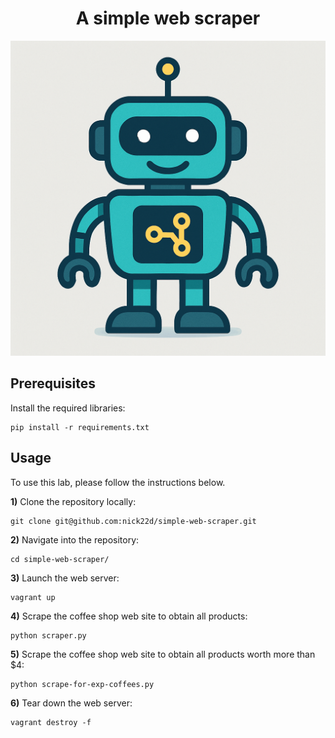 <h1 align="center">A simple web scraper</h1>

![Picture](images/bot.png)

## Prerequisites

Install the required libraries:

```
pip install -r requirements.txt
```

## Usage

To use this lab, please follow the instructions below.

**1)** Clone the repository locally:

```
git clone git@github.com:nick22d/simple-web-scraper.git
```

**2)** Navigate into the repository:

```
cd simple-web-scraper/
```

**3)** Launch the web server:

```
vagrant up
```

**4)** Scrape the coffee shop web site to obtain all products:

```
python scraper.py
```

**5)** Scrape the coffee shop web site to obtain all products worth more than $4:

```
python scrape-for-exp-coffees.py
```

**6)** Tear down the web server:

```
vagrant destroy -f
```